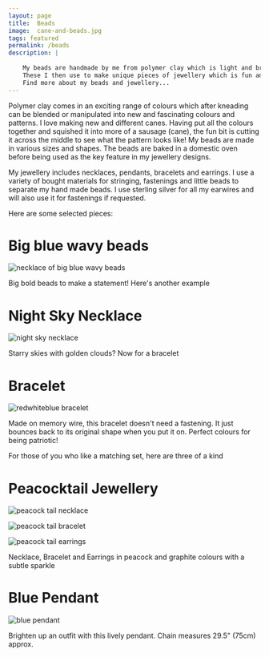 ```yaml
---
layout: page
title:  Beads
image:  cane-and-beads.jpg
tags: featured
permalink: /beads
description: |
    
    My beads are handmade by me from polymer clay which is light and brightly coloured.
    These I then use to make unique pieces of jewellery which is fun and easy to wear, and available to purchase.
    Find more about my beads and jewellery...
---
```


Polymer clay comes in an exciting range of colours which after kneading can be blended or manipulated into new and fascinating colours and patterns. I love making new and different canes. Having put all the colours together and squished it into more of a sausage (cane), the fun bit is cutting it across the middle to see what the pattern looks like!
My beads are made in various sizes and shapes. The beads are baked in a domestic oven before being used as the key feature in my jewellery designs.

My jewellery includes necklaces, pendants, bracelets and earrings. I use a variety of bought materials for stringing, fastenings and little beads to separate my hand made beads. I use sterling silver for all my earwires and will also use it for fastenings if requested.

Here are some selected pieces:

# Big blue wavy beads

![necklace of big blue wavy beads](/images/Big-blue-wavy.jpg)

Big bold beads to make a statement!
Here's another example

# Night Sky Necklace

![night sky necklace](/images/Night-Sky-Necklace.JPG)

Starry skies with golden clouds?
Now for a bracelet

# Bracelet

![redwhiteblue bracelet](/images/Bracelet.jpg)

Made on memory wire, this bracelet doesn't need a fastening. It just bounces back to its original shape when you put it on. Perfect colours for being patriotic!

For those of you who like a matching set, here are three of a kind

# Peacocktail Jewellery

![peacock tail necklace](/images/Peacock-Tails-Necklace.JPG)

![peacock tail bracelet](/images/Peacock-Tails-Bracelet.jpg)

![peacock tail earrings](/images/Peacock-Tails-Earrings.JPG)

Necklace, Bracelet and Earrings in peacock and graphite colours with a subtle sparkle

# Blue Pendant

![blue pendant](/images/Blue-Pendant.jpg)

Brighten up an outfit with this lively pendant. 
Chain measures 29.5" (75cm) approx.



